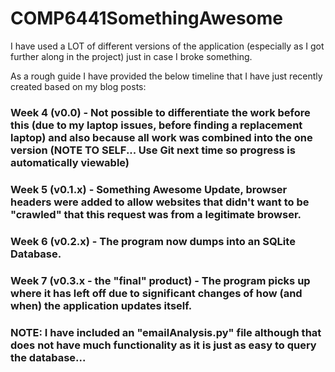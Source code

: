# COMP6441SomethingAwesome

I have used a LOT of different versions of the application (especially as I got further along in the project) just in case I broke something.

As a rough guide I have provided the below timeline that I have just recently created based on my blog posts:
### Week 4 (v0.0) - Not possible to differentiate the work before this (due to my laptop issues, before finding a replacement laptop) and also because all work was combined into the one version (NOTE TO SELF... Use Git next time so progress is automatically viewable)
### Week 5 (v0.1.x) - Something Awesome Update, browser headers were added to allow websites that didn't want to be "crawled" that this request was from a legitimate browser.
### Week 6 (v0.2.x) - The program now dumps into an SQLite Database.
### Week 7 (v0.3.x - the "final" product) - The program picks up where it has left off due to significant changes of how (and when) the application updates itself.

### NOTE: I have included an "emailAnalysis.py" file although that does not have much functionality as it is just as easy to query the database...
